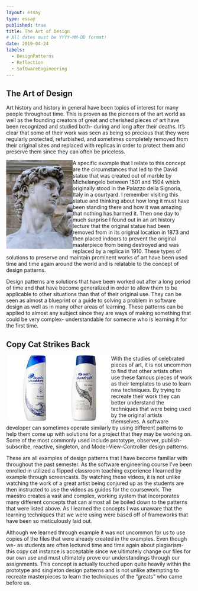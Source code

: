 ```yaml
---
layout: essay
type: essay
published: true
title: The Art of Design
# All dates must be YYYY-MM-DD format!
date: 2019-04-24
labels:
  - DesignPatterns
  - Reflection
  - SoftwareEngineering
---
```


## The Art of Design

Art history and history in general have been topics of interest for many people throughout time. This is proven as the pioneers of the art world as well as the founding creators of great and cherished pieces of art have been recognized and studied both- during and long after their deaths. It’s clear that some of their work was seen as being so precious that they were regularly protected, refurbished, and sometimes completely removed from their original sites and replaced with replicas in order to protect them and preserve them since they can often be priceless. 

<p>
<img align="left" src="../images/david.JPG" width = "180" height = "240">
</p>

A specific example that I relate to this concept are the circumstances that led to the David statue that was created out of marble by Michelangelo between 1501 and 1504 which originally stood in the Palazzo della Signoria, Italy in a courtyard. I remember visiting this statue and thinking about how long it must have been standing there and how it was amazing that nothing has harmed it. Then one day to much surprise I found out in an art history lecture that the original statue had been removed from in its original location in 1873 and then placed indoors to prevent the original masterpiece from being destroyed and was replaced by a replica in 1910. These types of solutions to preserve and maintain prominent works of art have been used time and time again around the world and is relatable to the concept of design patterns. 

Design patterns are solutions that have been worked out after a long period of time and that have become generalized in order to allow them to be applicable to other situations than that of their original use. They can be seen as almost a blueprint or a guide to solving a problem in software design as well as in many other areas of learning. These patterns can be applied to almost any subject since they are ways of making something that could be very complex- understandable for someone who is learning it for the first time.

## Copy Cat Strikes Back

<p>
<img align="left" src="../images/copycat.JPG">
</p>

With the studies of celebrated pieces of art, it is not uncommon to find that other artists often use these famous pieces of work as their templates to use to learn new techniques. By trying to recreate their work they can better understand the techniques that were being used by the original artists themselves. A software developer can sometimes operate similarly by using different patterns to help them come up with solutions for a project that they may be working on. Some of the most commonly used include prototype, observer, publish-subscribe, reactive, singleton, and Model-View-Controller design patterns. 

These are all examples of design patterns that I have become familiar with throughout the past semester. As the software engineering course I’ve been enrolled in utilized a flipped classroom teaching experience I learned by example through screencasts. By watching these videos, it is not unlike watching the work of a great artist being conjured up as the students are then instructed to use the videos as guides for the coursework. The maestro creates a vast and complex, working system that incorporates many different concepts that can almost all be boiled down to the patterns that were listed above. As I learned the concepts I was unaware that the learning techniques that we were using were based off of frameworks that have been so meticulously laid out.

Although we learned through example it was not uncommon for us to use copies of the files that were already created in the examples. Even though we- as students are often lectured time and time again about plagiarism- this copy cat instance is acceptable since we ultimately change our files for our own use and must ultimately prove our understandings through our assignments. This concept is actually touched upon quite heavily within the prototype and singleton design patterns and is not unlike attempting to recreate masterpieces to learn the techniques of the “greats” who came before us.
